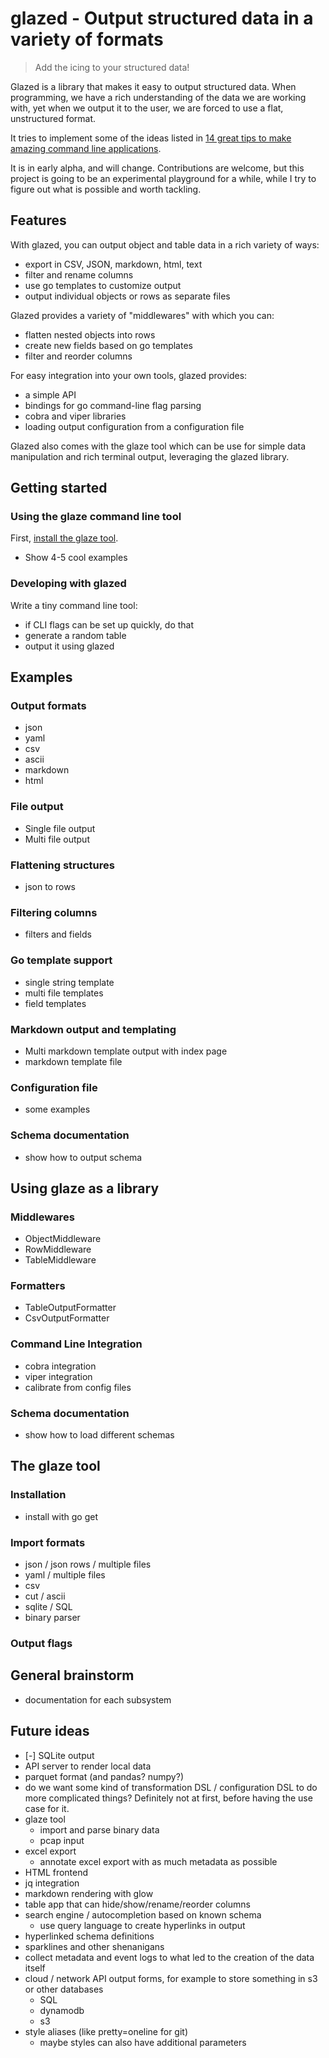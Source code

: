 # glazed - Output structured data in a variety of formats

> Add the icing to your structured data!

Glazed is a library that makes it easy to output structured data.
When programming, we have a rich understanding of the data we are working with,
yet when we output it to the user, we are forced to use a flat, unstructured format.

It tries to implement some of the ideas listed in
[14 great tips to make amazing command line applications](https://dev.to/wesen/14-great-tips-to-make-amazing-cli-applications-3gp3).

It is in early alpha, and will change. Contributions are welcome,
but this project is going to be an experimental playground for a while,
while I try to figure out what is possible and worth tackling.

## Features

With glazed, you can output object and table data in a rich variety of ways:

- export in CSV, JSON, markdown, html, text
- filter and rename columns
- use go templates to customize output
- output individual objects or rows as separate files

Glazed provides a variety of "middlewares" with which you can:

- flatten nested objects into rows
- create new fields based on go templates
- filter and reorder columns

For easy integration into your own tools, glazed provides:
- a simple API
- bindings for go command-line flag parsing
- cobra and viper libraries
- loading output configuration from a configuration file

Glazed also comes with the glaze tool which can be use for simple data manipulation
and rich terminal output, leveraging the glazed library.

## Getting started

### Using the glaze command line tool

First, [install the glaze tool](#Installation).

- Show 4-5 cool examples

### Developing with glazed

Write a tiny command line tool:
- if CLI flags can be set up quickly, do that
- generate a random table
- output it using glazed

## Examples

### Output formats

- json
- yaml
- csv
- ascii
- markdown
- html

### File output

- Single file output
- Multi file output

### Flattening structures

- json to rows

### Filtering columns

- filters and fields

### Go template support

- single string template
- multi file templates
- field templates

### Markdown output and templating

- Multi markdown template output with index page
- markdown template file

### Configuration file

- some examples

### Schema documentation

- show how to output schema

## Using glaze as a library

### Middlewares

- ObjectMiddleware
- RowMiddleware
- TableMiddleware

### Formatters

- TableOutputFormatter
- CsvOutputFormatter

### Command Line Integration

- cobra integration
- viper integration
- calibrate from config files

### Schema documentation

- show how to load different schemas

## The glaze tool

### Installation

- install with go get

### Import formats

- json / json rows / multiple files
- yaml / multiple files
- csv
- cut / ascii
- sqlite / SQL
- binary parser

### Output flags

## General brainstorm

- documentation for each subsystem

## Future ideas

- [-] SQLite output 
- API server to render local data
- parquet format (and pandas? numpy?)
- do we want some kind of transformation DSL / configuration DSL to do
  more complicated things? Definitely not at first, before having the use case for it.
- glaze tool
  - import and parse binary data
  - pcap input
- excel export
  - annotate excel export with as much metadata as possible
- HTML frontend
- jq integration
- markdown rendering with glow
- table app that can hide/show/rename/reorder columns
- search engine  / autocompletion based on known schema
  - use query language to create hyperlinks in output
- hyperlinked schema definitions
- sparklines and other shenanigans
- collect metadata and event logs to what led to the creation of the data itself
- cloud / network API output forms, for example to store something in s3 or other databases
  - SQL
  - dynamodb
  - s3
- style aliases (like pretty=oneline for git)
  - maybe styles can also have additional parameters